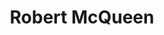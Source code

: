 ---
avatar: /images/people/robertmcqueen.jpg
avatar_small: /images/people/robertmcqueen_small.jpg
bio: Rob McQueen is CEO of the Endless OS Foundation, GNOME Board President, and has
  been a user, developer and advocate for a Free and Open Source Linux desktop for
  nearly 20 years. Rob founded the leading open-source consultancy firm Collabora
  in 2005 and as founder and CTO grew it to 100 people over 10 years, working with
  top-tier technology clients such as Intel, Google, ARM, HP and Nokia to help them
  build successful strategies for developing products based around Open Source software.
homepage: https://ramcq.net/
instagram: null
linkedin: https://www.linkedin.com/in/ramcq
title: Robert McQueen
twitter: https://twitter.com/ramcq
type: guest
username: robertmcqueen
youtube: null
---